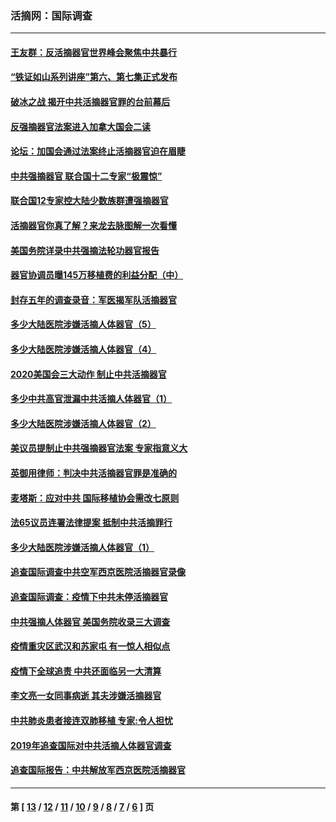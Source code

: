 ### 活摘网：国际调查
---
#### [王友群：反活摘器官世界峰会聚焦中共暴行](../../pages/nf5947/n13250738.md?02010430) 
#### [“铁证如山系列讲座”第六、第七集正式发布](../../pages/nf5947/n13106287.md?02010430) 
#### [破冰之战 揭开中共活摘器官罪的台前幕后](../../pages/nf5947/n13082457.md?02010430) 
#### [反强摘器官法案进入加拿大国会二读](../../pages/nf5947/n13033450.md?02010430) 
#### [论坛：加国会通过法案终止活摘器官迫在眉睫](../../pages/nf5947/n13029839.md?02010430) 
#### [中共强摘器官 联合国十二专家“极震惊”](../../pages/nf5947/n13024313.md?02010430) 
#### [联合国12专家控大陆少数族群遭强摘器官](../../pages/nf5947/n13023877.md?02010430) 
#### [活摘器官你真了解？来龙去脉图解一次看懂](../../pages/nf5947/n13013820.md?02010430) 
#### [美国务院详录中共强摘法轮功器官报告](../../pages/nf5947/n12944519.md?02010430) 
#### [器官协调员曝145万移植费的利益分配（中）](../../pages/nf5947/n12894547.md?02010430) 
#### [封存五年的调查录音：军医揭军队活摘器官](../../pages/nf5947/n12798692.md?02010430) 
#### [多少大陆医院涉嫌活摘人体器官（5）](../../pages/nf5947/n12768383.md?02010430) 
#### [多少大陆医院涉嫌活摘人体器官（4）](../../pages/nf5947/n12664434.md?02010430) 
#### [2020美国会三大动作 制止中共活摘器官](../../pages/nf5947/n12682004.md?02010430) 
#### [多少中共高官泄漏中共活摘人体器官（1）](../../pages/nf5947/n12671234.md?02010430) 
#### [多少大陆医院涉嫌活摘人体器官（2）](../../pages/nf5947/n12655589.md?02010430) 
#### [美议员提制止中共强摘器官法案 专家指意义大](../../pages/nf5947/n12630561.md?02010430) 
#### [英御用律师：判决中共活摘器官罪是准确的](../../pages/nf5947/n12580740.md?02010430) 
#### [麦塔斯：应对中共 国际移植协会需改七原则](../../pages/nf5947/n12514711.md?02010430) 
#### [法65议员连署法律提案 抵制中共活摘罪行](../../pages/nf5947/n12437047.md?02010430) 
#### [多少大陆医院涉嫌活摘人体器官（1）](../../pages/nf5947/n12414284.md?02010430) 
#### [追查国际调查中共空军西京医院活摘器官录像](../../pages/nf5947/n12348837.md?02010430) 
#### [追查国际调查：疫情下中共未停活摘器官](../../pages/nf5947/n12273415.md?02010430) 
#### [中共强摘人体器官 美国务院收录三大调查](../../pages/nf5947/n12181488.md?02010430) 
#### [疫情重灾区武汉和苏家屯 有一惊人相似点](../../pages/nf5947/n12150824.md?02010430) 
#### [疫情下全球追责 中共还面临另一大清算](../../pages/nf5947/n12070397.md?02010430) 
#### [李文亮一女同事病逝 其夫涉嫌活摘器官](../../pages/nf5947/n11957882.md?02010430) 
#### [中共肺炎患者接连双肺移植 专家:令人担忧](../../pages/nf5947/n11945516.md?02010430) 
#### [2019年追查国际对中共活摘人体器官调查](../../pages/nf5947/n11917733.md?02010430) 
#### [追查国际报告：中共解放军西京医院活摘器官](../../pages/nf5947/n11838359.md?02010430) 

---
#### 第 [ [13](./13.md?02010430) / [12](./12.md?02010430) / [11](./11.md?02010430) / [10](./10.md?02010430) / [9](./9.md?02010430) / [8](./8.md?02010430) / [7](./7.md?02010430) / [6](./6.md?02010430) ] 页
